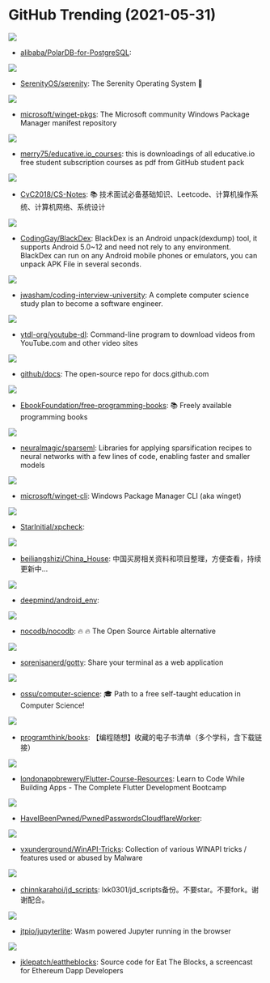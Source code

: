 # GitHub Trending (2021-05-31)

![](https://img.shields.io/badge/C-New%20334-green?style=flat-square&logo=appveyor)
- [alibaba/PolarDB-for-PostgreSQL](https://github.com/alibaba/PolarDB-for-PostgreSQL): 

![](https://img.shields.io/badge/C%2B%2B-New%20270-green?style=flat-square&logo=appveyor)
- [SerenityOS/serenity](https://github.com/SerenityOS/serenity): The Serenity Operating System 🐞

![](https://img.shields.io/badge/PowerShell-New%20235-green?style=flat-square&logo=appveyor)
- [microsoft/winget-pkgs](https://github.com/microsoft/winget-pkgs): The Microsoft community Windows Package Manager manifest repository

![](https://img.shields.io/badge/none-New%20136-green?style=flat-square&logo=appveyor)
- [merry75/educative.io_courses](https://github.com/merry75/educative.io_courses): this is downloadings of all educative.io free student subscription courses as pdf from GitHub student pack

![](https://img.shields.io/badge/Java-New%20283-green?style=flat-square&logo=appveyor)
- [CyC2018/CS-Notes](https://github.com/CyC2018/CS-Notes): 📚 技术面试必备基础知识、Leetcode、计算机操作系统、计算机网络、系统设计

![](https://img.shields.io/badge/Java-New%20266-green?style=flat-square&logo=appveyor)
- [CodingGay/BlackDex](https://github.com/CodingGay/BlackDex): BlackDex is an Android unpack(dexdump) tool, it supports Android 5.0~12 and need not rely to any environment. BlackDex can run on any Android mobile phones or emulators, you can unpack APK File in several seconds.

![](https://img.shields.io/badge/none-New%20714-green?style=flat-square&logo=appveyor)
- [jwasham/coding-interview-university](https://github.com/jwasham/coding-interview-university): A complete computer science study plan to become a software engineer.

![](https://img.shields.io/badge/Python-New%2048-green?style=flat-square&logo=appveyor)
- [ytdl-org/youtube-dl](https://github.com/ytdl-org/youtube-dl): Command-line program to download videos from YouTube.com and other video sites

![](https://img.shields.io/badge/JavaScript-New%206-green?style=flat-square&logo=appveyor)
- [github/docs](https://github.com/github/docs): The open-source repo for docs.github.com

![](https://img.shields.io/badge/none-New%20727-green?style=flat-square&logo=appveyor)
- [EbookFoundation/free-programming-books](https://github.com/EbookFoundation/free-programming-books): 📚 Freely available programming books

![](https://img.shields.io/badge/Python-New%2021-green?style=flat-square&logo=appveyor)
- [neuralmagic/sparseml](https://github.com/neuralmagic/sparseml): Libraries for applying sparsification recipes to neural networks with a few lines of code, enabling faster and smaller models

![](https://img.shields.io/badge/C%2B%2B-New%20477-green?style=flat-square&logo=appveyor)
- [microsoft/winget-cli](https://github.com/microsoft/winget-cli): Windows Package Manager CLI (aka winget)

![](https://img.shields.io/badge/JavaScript-New%2027-green?style=flat-square&logo=appveyor)
- [StarInitial/xpcheck](https://github.com/StarInitial/xpcheck): 

![](https://img.shields.io/badge/none-New%2077-green?style=flat-square&logo=appveyor)
- [beiliangshizi/China_House](https://github.com/beiliangshizi/China_House): 中国买房相关资料和项目整理，方便查看，持续更新中...

![](https://img.shields.io/badge/Python-New%2085-green?style=flat-square&logo=appveyor)
- [deepmind/android_env](https://github.com/deepmind/android_env): 

![](https://img.shields.io/badge/Vue-New%20707-green?style=flat-square&logo=appveyor)
- [nocodb/nocodb](https://github.com/nocodb/nocodb): 🔥 🔥 The Open Source Airtable alternative

![](https://img.shields.io/badge/Go-New%20103-green?style=flat-square&logo=appveyor)
- [sorenisanerd/gotty](https://github.com/sorenisanerd/gotty): Share your terminal as a web application

![](https://img.shields.io/badge/none-New%20490-green?style=flat-square&logo=appveyor)
- [ossu/computer-science](https://github.com/ossu/computer-science): 🎓 Path to a free self-taught education in Computer Science!

![](https://img.shields.io/badge/none-New%20137-green?style=flat-square&logo=appveyor)
- [programthink/books](https://github.com/programthink/books): 【编程随想】收藏的电子书清单（多个学科，含下载链接）

![](https://img.shields.io/badge/none-New%205-green?style=flat-square&logo=appveyor)
- [londonappbrewery/Flutter-Course-Resources](https://github.com/londonappbrewery/Flutter-Course-Resources): Learn to Code While Building Apps - The Complete Flutter Development Bootcamp

![](https://img.shields.io/badge/JavaScript-New%20165-green?style=flat-square&logo=appveyor)
- [HaveIBeenPwned/PwnedPasswordsCloudflareWorker](https://github.com/HaveIBeenPwned/PwnedPasswordsCloudflareWorker): 

![](https://img.shields.io/badge/C-New%2045-green?style=flat-square&logo=appveyor)
- [vxunderground/WinAPI-Tricks](https://github.com/vxunderground/WinAPI-Tricks): Collection of various WINAPI tricks / features used or abused by Malware

![](https://img.shields.io/badge/JavaScript-New%2022-green?style=flat-square&logo=appveyor)
- [chinnkarahoi/jd_scripts](https://github.com/chinnkarahoi/jd_scripts): lxk0301/jd_scripts备份。不要star。不要fork。谢谢配合。

![](https://img.shields.io/badge/TypeScript-New%20107-green?style=flat-square&logo=appveyor)
- [jtpio/jupyterlite](https://github.com/jtpio/jupyterlite): Wasm powered Jupyter running in the browser

![](https://img.shields.io/badge/JavaScript-New%2019-green?style=flat-square&logo=appveyor)
- [jklepatch/eattheblocks](https://github.com/jklepatch/eattheblocks): Source code for Eat The Blocks, a screencast for Ethereum Dapp Developers

